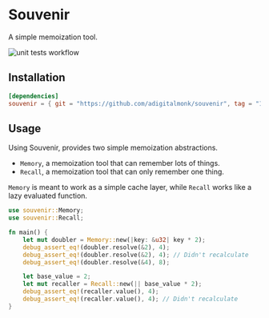# Souvenir

A simple memoization tool.

![unit tests workflow](https://github.com/adigitalmonk/souvenir/actions/workflows/tests.yml/badge.svg)

## Installation

```toml
[dependencies]
souvenir = { git = "https://github.com/adigitalmonk/souvenir", tag = "1.0.0" }
```

## Usage

Using Souvenir, provides two simple memoization abstractions.
- `Memory`, a memoization tool that can remember lots of things.
- `Recall`, a memoization tool that can only remember one thing.

`Memory` is meant to work as a simple cache layer, while `Recall` works like a lazy evaluated function.

```rust
use souvenir::Memory;
use souvenir::Recall;

fn main() {
    let mut doubler = Memory::new(|key: &u32| key * 2);
    debug_assert_eq!(doubler.resolve(&2), 4);
    debug_assert_eq!(doubler.resolve(&2), 4); // Didn't recalculate
    debug_assert_eq!(doubler.resolve(&4), 8);

    let base_value = 2;
    let mut recaller = Recall::new(|| base_value * 2);
    debug_assert_eq!(recaller.value(), 4);
    debug_assert_eq!(recaller.value(), 4); // Didn't recalculate
}
```
